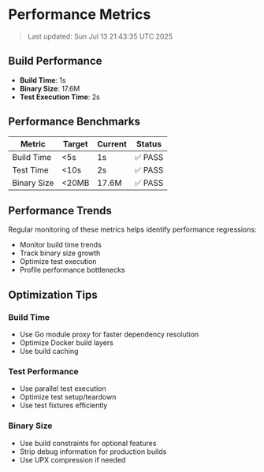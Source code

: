 # Performance Metrics

> Last updated: Sun Jul 13 21:43:35 UTC 2025

## Build Performance

- **Build Time**: 1s
- **Binary Size**: 17.6M
- **Test Execution Time**: 2s

## Performance Benchmarks

| Metric | Target | Current | Status |
|--------|--------|---------|--------|
| Build Time | <5s | 1s | ✅ PASS |
| Test Time | <10s | 2s | ✅ PASS |
| Binary Size | <20MB | 17.6M | ✅ PASS |

## Performance Trends

Regular monitoring of these metrics helps identify performance regressions:

- Monitor build time trends
- Track binary size growth
- Optimize test execution
- Profile performance bottlenecks

## Optimization Tips

### Build Time
- Use Go module proxy for faster dependency resolution
- Optimize Docker build layers
- Use build caching

### Test Performance
- Use parallel test execution
- Optimize test setup/teardown
- Use test fixtures efficiently

### Binary Size
- Use build constraints for optional features
- Strip debug information for production builds
- Use UPX compression if needed
